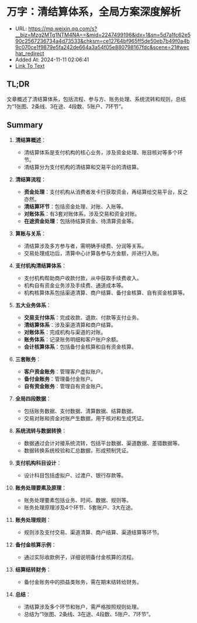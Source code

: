 # 万字：清结算体系，全局方案深度解析
- URL: https://mp.weixin.qq.com/s?__biz=Mzg2MTg1NTM4NA==&mid=2247499196&idx=1&sn=5d7a1fc62e590c2567236734a4d73533&chksm=ce12764bf965ff5de50eb7b49f0a4b9c070ce1f9879e5fa242de664a3a54f05e880798167fdc&scene=21#wechat_redirect
- Added At: 2024-11-11 02:06:41
- [Link To Text](2024-11-11-万字：清结算体系，全局方案深度解析_raw.md)

## TL;DR
文章概述了清结算体系，包括流程、参与方、账务处理、系统流转和规则，总结为“1张图、2条线、3在途、4段数、5账户、7环节”。

## Summary
1. **清结算概述**：
   - 清结算体系是支付机构的核心业务，涉及资金处理、账目核对等多个环节。
   - 清结算分为支付机构的清结算和交易平台的清结算。

2. **清结算流程**：
   - **资金处理**：支付机构从消费者发卡行获取资金，再结算给交易平台，反之亦然。
   - **清结算环节**：包括资金处理、对账、入账等。
   - **对账体系**：有3套对账体系，涉及交易和资金对账。
   - **在途资金处理**：包括待结算资金、待清算资金等。

3. **算账与关系**：
   - 清结算涉及多方参与者，需明确手续费、分润等关系。
   - 交易处理成功后，清算中心计算各参与方金额，并进行入账。

4. **支付机构清结算体系**：
   - 支付机构帮助商户收款付款，从中获取手续费收入。
   - 机构自有资金业务涉及手续费、通道成本等。
   - 机构核算体系包括渠道清算、商户结算、备付金核算、自有资金核算等。

5. **五大业务体系**：
   - **交易支付体系**：完成收款、退款、付款等支付业务。
   - **清结算体系**：涉及渠道清算和商户结算。
   - **对账体系**：完成机构与渠道的对账。
   - **账务体系**：记录账务明细和客户账户余额。
   - **会计核算体系**：包括备付金核算和自有资金核算。

6. **三套账务**：
   - **客户资金账务**：管理客户虚拟账户。
   - **备付金账务**：管理备付金账户。
   - **自有资金账务**：管理自有资金账户。

7. **全局四段数据**：
   - 包括账务数据、支付数据、清算数据、结算数据。
   - 交易对账和资金对账产生数据，用于核对和生成凭证。

8. **系统流转与数据转换**：
   - 数据通过会计对接系统流转，包括平台数据、渠道数据、差错数据等。
   - 数据转换系统校验和汇总数据，形成预制凭证。

9. **支付机构科目设计**：
   - 设计科目包括虚拟户、过渡户、银行存款等。

10. **账务处理要素及原理**：
    - 账务处理要素包括业务、时间、数据、规则等。
    - 账务处理原理涉及4个环节、5套账户、3大在途。

11. **账务处理规则**：
    - 规则涉及支付交易、渠道清算、商户结算、渠道结算等环节。

12. **备付金核算示例**：
    - 通过实际收款例子，详细说明备付金核算的流程。

13. **结算结转财务**：
    - 备付金账务中的损益类账务，需在期末结转给财务。

14. **总结**：
    - 清结算涉及多个环节和账户，需严格按照规则处理。
    - 总结为“1张图、2条线、3在途、4段数、5账户、7环节”。
